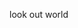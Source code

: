 look out world

<!---
baxterlisa/baxterlisa is a ✨ special ✨ repository because its `README.md` (this file) appears on your GitHub profile.
You can click the Preview link to take a look at your changes.
--->
